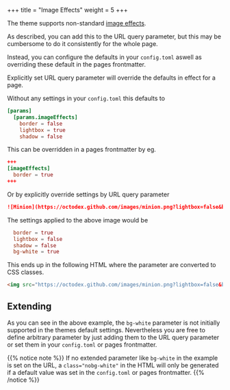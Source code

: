 +++
title = "Image Effects"
weight = 5
+++

The theme supports non-standard [image effects](cont/markdown#image-effects).

As described, you can add this to the URL query parameter, but this may be cumbersome to do it consistently for the whole page.

Instead, you can configure the defaults in your `config.toml` aswell as overriding these default in the pages frontmatter.

Explicitly set URL query parameter will override the defaults in effect for a page.

Without any settings in your `config.toml` this defaults to

````toml {title="config.toml"}
[params]
  [params.imageEffects]
    border = false
    lightbox = true
    shadow = false
````

This can be overridden in a pages frontmatter by eg.

````toml {title="frontmatter"}
+++
[imageEffects]
  border = true
+++
````

Or by explicitly override settings by URL query parameter

````markdown {title="URL"}
![Minion](https://octodex.github.com/images/minion.png?lightbox=false&bg-white=true)
````

The settings applied to the above image would be

````toml {title="Result"}
  border = true
  lightbox = false
  shadow = false
  bg-white = true
````

This ends up in the following HTML where the parameter are converted to CSS classes.

````html {title="HTML"}
<img src="https://octodex.github.com/images/minion.png?lightbox=false&bg-white=true" alt="Minion" class="bg-white border nolightbox noshadow">
````


## Extending

As you can see in the above example, the `bg-white` parameter is not initially supported in the themes default settings. Nevertheless you are free to define arbitrary parameter by just adding them to the URL query parameter or set them in your `config.toml` or pages frontmatter.

{{% notice note %}}
If no extended parameter like `bg-white` in the example is set on the URL, a `class="nobg-white"` in the HTML will only be generated if a default value was set in the `config.toml` or pages frontmatter.
{{% /notice %}}
